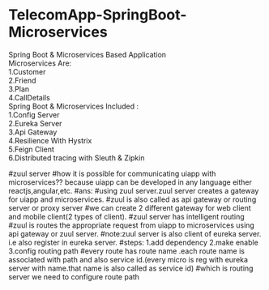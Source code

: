 # TelecomApp-SpringBoot-Microservices
Spring Boot &amp; Microservices Based Application <br>
Microservices Are:<br>
1.Customer <br>
2.Friend <br>
3.Plan <br>
4.CallDetails<br>
Spring Boot &amp; Microservices Included :<br>
1.Config Server <br>
2.Eureka Server <br>
3.Api Gateway <br>
4.Resilience With Hystrix <br>
5.Feign Client <br>
6.Distributed tracing with Sleuth & Zipkin <br>

#zuul server
#how it is possible  for communicating uiapp with microservices?? because uiapp can be developed in any language either reactjs,angular,etc.
#ans:
#using zuul server.zuul server creates a gateway for uiapp and microservices.
#zuul is also called as api gateway or routing server or proxy server
#we can create 2 different gateway for web client and mobile client(2 types of client).
#zuul server has intelligent routing
#zuul is routes the appropriate request from uiapp to microservices using api gateway or zuul server.
#note:zuul server is  also client of eureka server. i.e also register in eureka server.
#steps: 1.add dependency 2.make enable 3.config routing path
#every route has route name .each route name is associated with path and also service id.(every micro is reg with eureka server with name.that name is also called as service id)
#which is routing server we need to configure route path
